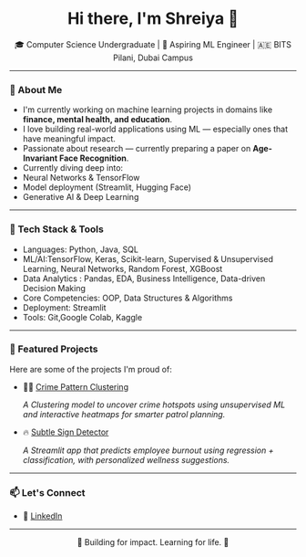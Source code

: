 <h1 align="center">Hi there, I'm Shreiya 👋</h1>
<p align="center">
  🎓 Computer Science Undergraduate | 🤖 Aspiring ML Engineer | 🇦🇪 BITS Pilani, Dubai Campus
</p>

---

### 🧠 About Me

-  I'm currently working on machine learning projects in domains like **finance, mental health, and education**.
-  I love building real-world applications using ML — especially ones that have meaningful impact.
-  Passionate about research — currently preparing a paper on **Age-Invariant Face Recognition**.
-  Currently diving deep into:
  - Neural Networks & TensorFlow
  - Model deployment (Streamlit, Hugging Face)
  - Generative AI & Deep Learning

---

### 🔧 Tech Stack & Tools

-  Languages: Python, Java, SQL
-  ML/AI:TensorFlow, Keras, Scikit-learn, Supervised & Unsupervised Learning, Neural Networks, Random Forest, XGBoost
-  Data Analytics : Pandas, EDA, Business Intelligence, Data-driven Decision Making
-  Core Competencies: OOP, Data Structures & Algorithms
-  Deployment: Streamlit
-  Tools: Git,Google Colab, Kaggle

---

### 📌 Featured Projects

Here are some of the projects I'm proud of:
- 🕵️‍♀️ [Crime Pattern Clustering](https://github.com/Shreiya-Muthuvelan/Crime-Pattern-Clustering)
  
  *A Clustering model to uncover crime hotspots using unsupervised ML and interactive heatmaps for smarter patrol planning.*

- 🔥 [Subtle Sign Detector](https://github.com/Shreiya-Muthuvelan/subtle-sign-detector)
  
  *A Streamlit app that predicts employee burnout using regression + classification, with personalized wellness suggestions.*


---

### 📫 Let's Connect

- 💼 [LinkedIn](https://www.linkedin.com/in/shreiyamuthuvelan/)

---

<p align="center">🚀 Building for impact. Learning for life. 🤝</p>
